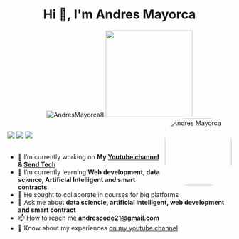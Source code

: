 

<h1 align="center">Hi 👋, I'm Andres Mayorca</h1>
 
<div align="center"><img src="https://github-readme-stats.vercel.app/api?username=AndresCode08&theme=prussian&show_icons=true&locale=en" alt="AndresMayorca8" /> <img height="195em" src="https://github-readme-stats.vercel.app/api/top-langs/?username=andrescode08&layout=compact&langs_count=7&theme=prussian"/>

</div> 

 <img align="right" alt="Andres Mayorca" height="150" style="border-radius:50px;" src="https://user-images.githubusercontent.com/70079260/143691729-5754f8ec-7fe9-45dd-bd33-2e7d5d4544ff.png?width=676&height=676" />

##


<div>
 <a href="https://www.youtube.com/channel/UCMsffGZQyaHJSrOs6xp_-Zg" target="_blank"><img src="https://img.shields.io/badge/YouTube-FF0000?style=for-the-badge&logo=youtube&logoColor=white" target="_blank"></a> 
 <a href="https://twitter.com/AndresTech08" target="_blank"><img src="https://img.shields.io/badge/-Twitter-%230077B5?style=for-the-badge&logo=twitter&logoColor=white" target="_blank"></a> 
  <a href = "mailto:andrescode21@gmail.com"><img src="https://img.shields.io/badge/-Gmail-%23333?style=for-the-badge&logo=gmail&logoColor=white" target="_blank"></a>
</div>

## 
- 📝 I’m currently working on **My [Youtube channel](https://www.youtube.com/channel/UCMsffGZQyaHJSrOs6xp_-Zg) & [Send Tech](https://www.youtube.com/channel/UC9qwrWMA03Asi5H8IMrZC9A)**
- 🌱 I’m currently learning **Web development, data science, Artificial Intelligent and smart contracts**
- 👯 He sought to collaborate in courses for big platforms
- 💬 Ask me about **data sciencie, artificial intelligent, web development and smart contract**
- 📫 How to reach me **andrescode21@gmail.com**
- 📄 Know about my experiences [on my youtube channel](https://www.youtube.com/channel/UCMsffGZQyaHJSrOs6xp_-Zg)
